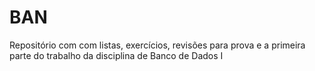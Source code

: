 # BAN
Repositório com com listas, exercícios, revisões para prova e a primeira parte do trabalho da disciplina de Banco de Dados I
